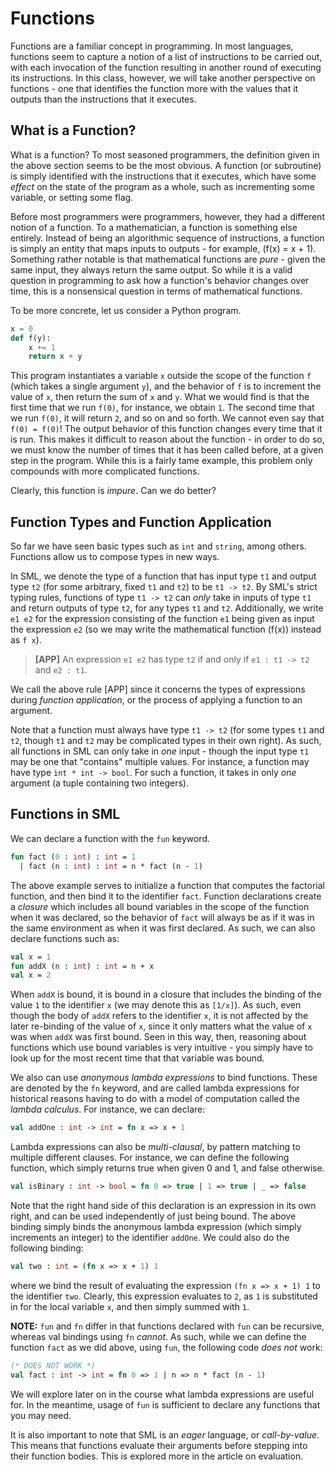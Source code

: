 # Functions

Functions are a familiar concept in programming. In most languages, functions seem to capture a notion of a list of instructions to be carried out, with each invocation of the function resulting in another round of executing its instructions. In this class, however, we will take another perspective on functions - one that identifies the function more with the values that it outputs than the instructions that it executes.

## What is a Function?
What is a function? To most seasoned programmers, the definition given in the above section seems to be the most obvious. A function (or subroutine) is simply identified with the instructions that it executes, which have some _effect_ on the state of the program as a whole, such as incrementing some variable, or setting some flag. 

Before most programmers were programmers, however, they had a different notion of a function. To a mathematician, a function is something else entirely. Instead of being an algorithmic sequence of instructions, a function is simply an entity that maps inputs to outputs - for example, \(f(x) = x + 1\). Something rather notable is that mathematical functions are _pure_ - given the same input, they always return the same output. So while it is a valid question in programming to ask how a function's behavior changes over time, this is a nonsensical question in terms of mathematical functions.

To be more concrete, let us consider a Python program.
```python
x = 0
def f(y):
    x += 1
    return x + y
```
This program instantiates a variable `x` outside the scope of the function `f` (which takes a single argument `y`), and the behavior of `f` is to increment the value of `x`, then return the sum of `x` and `y`. What we would find is that the first time that we run `f(0)`, for instance, we obtain `1`. The second time that we run `f(0)`, it will return `2`, and so on and so forth. We cannot even say that `f(0) = f(0)`! The output behavior of this function changes every time that it is run. This makes it difficult to reason about the function - in order to do so, we must know the number of times that it has been called before, at a given step in the program. While this is a fairly tame example, this problem only compounds with more complicated functions.

Clearly, this function is _impure_. Can we do better?

## Function Types and Function Application

So far we have seen basic types such as `int` and `string`, among others. Functions allow us to compose types in new ways.

In SML, we denote the type of a function that has input type `t1` and output type `t2` (for some arbitrary, fixed `t1` and `t2`) to be `t1 -> t2`. By SML's strict typing rules, functions of type `t1 -> t2` can _only_ take in inputs of type `t1` and return outputs of type `t2`, for any types `t1` and `t2`. Additionally, we write `e1 e2` for the expression consisting of the function `e1` being given as input the expression `e2` (so we may write the mathematical function \(f(x)\) instead as `f x`).

> __[APP]__ An expression `e1 e2` has type `t2` if and only if `e1 : t1 -> t2` and `e2 : t1`.

We call the above rule [APP] since it concerns the types of expressions during _function application_, or the process of applying a function to an argument. 

Note that a function must always have type `t1 -> t2` (for some types `t1` and `t2`, though `t1` and `t2` may be complicated types in their own right). As such, all functions in SML can only take in _one_ input - though the input type `t1` may be one that "contains" multiple values. For instance, a function may have type `int * int -> bool`. For such a function, it takes in only _one_ argument (a tuple containing two integers).

## Functions in SML

We can declare a function with the `fun` keyword.
```sml
fun fact (0 : int) : int = 1
  | fact (n : int) : int = n * fact (n - 1)
```
The above example serves to initialize a function that computes the factorial function, and then bind it to the identifier `fact`. Function declarations create a _closure_ which includes all bound variables in the scope of the function when it was declared, so the behavior of `fact` will always be as if it was in the same environment as when it was first declared. As such, we can also declare functions such as:
```sml
val x = 1
fun addX (n : int) : int = n + x
val x = 2
```
When `addX` is bound, it is bound in a closure that includes the binding of the value `1` to the identifier `x` (we may denote this as `[1/x]`). As such, even though the body of `addX` refers to the identifier `x`, it is not affected by the later re-binding of the value of `x`, since it only matters what the value of `x` was when `addX` was first bound. Seen in this way, then, reasoning about functions which use bound variables is very intuitive - you simply have to look up for the most recent time that that variable was bound.

We also can use _anonymous lambda expressions_ to bind functions. These are denoted by the `fn` keyword, and are called lambda expressions for historical reasons having to do with a model of computation called the _lambda calculus_. For instance, we can declare:
```sml
val addOne : int -> int = fn x => x + 1
```

Lambda expressions can also be _multi-clausal_, by pattern matching to multiple different clauses. For instance, we can define the following function, which simply returns true when given 0 and 1, and false otherwise.
```sml
val isBinary : int -> bool = fn 0 => true | 1 => true | _ => false
```
Note that the right hand side of this declaration is an expression in its own right, and can be used independently of just being bound. The above binding simply binds the anonymous lambda expression (which simply increments an integer) to the identifier `addOne`. We could also do the following binding:
```sml
val two : int = (fn x => x + 1) 1
```
where we bind the result of evaluating the expression `(fn x => x + 1) 1` to the identifier `two`. Clearly, this expression evaluates to `2`, as `1` is substituted in for the local variable `x`, and then simply summed with `1`. 

**NOTE:** `fun` and `fn` differ in that functions declared with `fun` can be recursive, whereas val bindings using `fn` _cannot_. As such, while we can define the function `fact` as we did above, using `fun`, the following code _does not_ work:
```sml
(* DOES NOT WORK *)
val fact : int -> int = fn 0 => 1 | n => n * fact (n - 1)
```

We will explore later on in the course what lambda expressions are useful for. In the meantime, usage of `fun` is sufficient to declare any functions that you may need.

It is also important to note that SML is an _eager_ language, or _call-by-value_. This means that functions evaluate their arguments before stepping into their function bodies. This is explored more in the article on evaluation.